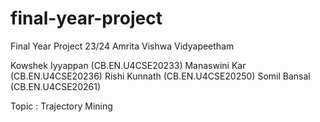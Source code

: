# final-year-project
Final Year Project 23/24 Amrita Vishwa Vidyapeetham 

Kowshek Iyyappan (CB.EN.U4CSE20233)
Manaswini Kar (CB.EN.U4CSE20236)
Rishi Kunnath (CB.EN.U4CSE20250)
Somil Bansal (CB.EN.U4CSE20261)

Topic : Trajectory Mining

